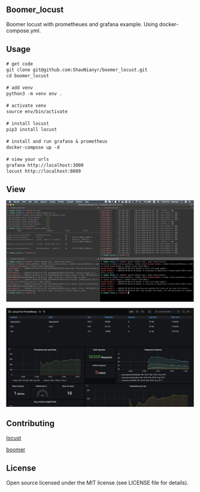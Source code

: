 ## Boomer_locust

Boomer locust with prometheues and grafana example. Using docker-compose.yml.

## Usage

```
# get code
git clone git@github.com:ShaoNianyr/boomer_locust.git
cd boomer_locust

# add venv
python3 -m venv env .

# activate venv
source env/bin/activate

# install locust
pip3 install locust

# install and run grafana & prometheus
docker-compose up -d

# view your urls
grafana http://localhost:3000
locust http://localhost:8089
```

## View

![cmd](cmd.png)

![newGrafana](newGrafana.png)

## Contributing

[locust](https://github.com/locustio/locust)

[boomer](https://github.com/myzhan/boomer)

## License

Open source licensed under the MIT license (see LICENSE file for details).